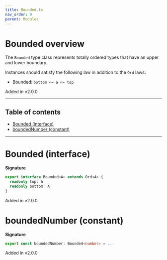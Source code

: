 ```yaml
---
title: Bounded.ts
nav_order: 9
parent: Modules
---
```


# Bounded overview

The `Bounded` type class represents totally ordered types that have an upper and lower boundary.

Instances should satisfy the following law in addition to the `Ord` laws:

- Bounded: `bottom <= a <= top`

Added in v2.0.0

---

<h2 class="text-delta">Table of contents</h2>

- [Bounded (interface)](#bounded-interface)
- [boundedNumber (constant)](#boundednumber-constant)

---

# Bounded (interface)

**Signature**

```ts
export interface Bounded<A> extends Ord<A> {
  readonly top: A
  readonly bottom: A
}
```

Added in v2.0.0

# boundedNumber (constant)

**Signature**

```ts
export const boundedNumber: Bounded<number> = ...
```

Added in v2.0.0
